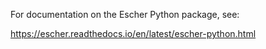 For documentation on the Escher Python package, see:

https://escher.readthedocs.io/en/latest/escher-python.html
